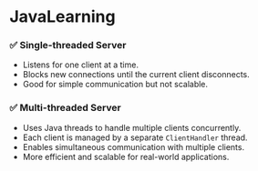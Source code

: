 # JavaLearning
### ✅ Single-threaded Server
- Listens for one client at a time.
- Blocks new connections until the current client disconnects.
- Good for simple communication but not scalable.

### ✅ Multi-threaded Server
- Uses Java threads to handle multiple clients concurrently.
- Each client is managed by a separate `ClientHandler` thread.
- Enables simultaneous communication with multiple clients.
- More efficient and scalable for real-world applications.

